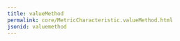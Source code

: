 ```yaml
---
title: valueMethod
permalink: core/MetricCharacteristic.valueMethod.html
jsonid: valuemethod
---
```

